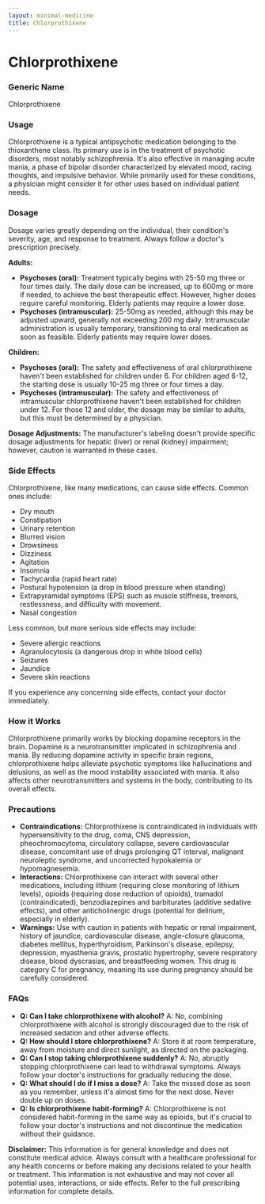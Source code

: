 ```yaml
---
layout: minimal-medicine
title: Chlorprothixene
---
```


# Chlorprothixene
### Generic Name
Chlorprothixene

### Usage

Chlorprothixene is a typical antipsychotic medication belonging to the thioxanthene class.  Its primary use is in the treatment of psychotic disorders, most notably schizophrenia.  It's also effective in managing acute mania, a phase of bipolar disorder characterized by elevated mood, racing thoughts, and impulsive behavior.  While primarily used for these conditions,  a physician might consider it for other uses based on individual patient needs.

### Dosage

Dosage varies greatly depending on the individual, their condition's severity, age, and response to treatment.  Always follow a doctor's prescription precisely.

**Adults:**

* **Psychoses (oral):**  Treatment typically begins with 25-50 mg three or four times daily. The daily dose can be increased, up to 600mg or more if needed, to achieve the best therapeutic effect.  However, higher doses require careful monitoring.  Elderly patients may require a lower dose.
* **Psychoses (intramuscular):**  25-50mg as needed, although this may be adjusted upward, generally not exceeding 200 mg daily. Intramuscular administration is usually temporary, transitioning to oral medication as soon as feasible.  Elderly patients may require lower doses.

**Children:**

* **Psychoses (oral):**  The safety and effectiveness of oral chlorprothixene haven't been established for children under 6. For children aged 6-12, the starting dose is usually 10-25 mg three or four times a day.
* **Psychoses (intramuscular):** The safety and effectiveness of intramuscular chlorprothixene haven't been established for children under 12. For those 12 and older, the dosage may be similar to adults, but this must be determined by a physician.

**Dosage Adjustments:** The manufacturer's labeling doesn't provide specific dosage adjustments for hepatic (liver) or renal (kidney) impairment; however, caution is warranted in these cases.


### Side Effects

Chlorprothixene, like many medications, can cause side effects. Common ones include:

* Dry mouth
* Constipation
* Urinary retention
* Blurred vision
* Drowsiness
* Dizziness
* Agitation
* Insomnia
* Tachycardia (rapid heart rate)
* Postural hypotension (a drop in blood pressure when standing)
*  Extrapyramidal symptoms (EPS) such as muscle stiffness, tremors, restlessness, and difficulty with movement.
*  Nasal congestion

Less common, but more serious side effects may include:

* Severe allergic reactions
* Agranulocytosis (a dangerous drop in white blood cells)
* Seizures
* Jaundice
* Severe skin reactions

If you experience any concerning side effects, contact your doctor immediately.

### How it Works

Chlorprothixene primarily works by blocking dopamine receptors in the brain. Dopamine is a neurotransmitter implicated in schizophrenia and mania. By reducing dopamine activity in specific brain regions, chlorprothixene helps alleviate psychotic symptoms like hallucinations and delusions, as well as the mood instability associated with mania.  It also affects other neurotransmitters and systems in the body, contributing to its overall effects.

### Precautions

* **Contraindications:** Chlorprothixene is contraindicated in individuals with hypersensitivity to the drug, coma, CNS depression, pheochromocytoma, circulatory collapse, severe cardiovascular disease, concomitant use of drugs prolonging QT interval, malignant neuroleptic syndrome, and uncorrected hypokalemia or hypomagnesemia.
* **Interactions:** Chlorprothixene can interact with several other medications, including lithium (requiring close monitoring of lithium levels), opioids (requiring dose reduction of opioids), tramadol (contraindicated), benzodiazepines and barbiturates (additive sedative effects), and other anticholinergic drugs (potential for delirium, especially in elderly).
* **Warnings:**  Use with caution in patients with hepatic or renal impairment, history of jaundice, cardiovascular disease, angle-closure glaucoma, diabetes mellitus, hyperthyroidism, Parkinson's disease, epilepsy, depression, myasthenia gravis, prostatic hypertrophy, severe respiratory disease, blood dyscrasias, and breastfeeding women.  This drug is category C for pregnancy, meaning its use during pregnancy should be carefully considered.

### FAQs

* **Q: Can I take chlorprothixene with alcohol?**  A: No, combining chlorprothixene with alcohol is strongly discouraged due to the risk of increased sedation and other adverse effects.
* **Q: How should I store chlorprothixene?** A: Store it at room temperature, away from moisture and direct sunlight, as directed on the packaging.
* **Q: Can I stop taking chlorprothixene suddenly?** A: No, abruptly stopping chlorprothixene can lead to withdrawal symptoms.  Always follow your doctor's instructions for gradually reducing the dose.
* **Q: What should I do if I miss a dose?** A: Take the missed dose as soon as you remember, unless it's almost time for the next dose. Never double up on doses.
* **Q:  Is chlorprothixene habit-forming?** A:  Chlorprothixene is not considered habit-forming in the same way as opioids, but it's crucial to follow your doctor's instructions and not discontinue the medication without their guidance.

**Disclaimer:** This information is for general knowledge and does not constitute medical advice.  Always consult with a healthcare professional for any health concerns or before making any decisions related to your health or treatment.  This information is not exhaustive and may not cover all potential uses, interactions, or side effects.  Refer to the full prescribing information for complete details.

